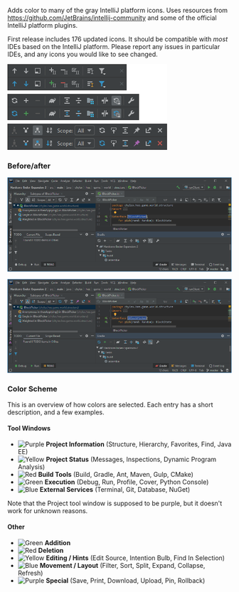 Adds color to many of the gray IntelliJ platform icons. Uses resources from https://github.com/JetBrains/intellij-community and some of the official IntelliJ platform plugins.

First release includes 176 updated icons. It should be compatible with *most* IDEs based on the IntelliJ platform. Please report any issues in particular IDEs, and any icons you would like to see changed.

![Example IDE elements](https://github.com/chylex/IntelliJ-Colored-Icons/blob/master/.github/readme/elements.png)

### Before/after

![IDE screenshot (before)](https://github.com/chylex/IntelliJ-Colored-Icons/blob/master/.github/readme/before.png)

![IDE screenshot (after)](https://github.com/chylex/IntelliJ-Colored-Icons/blob/master/.github/readme/after.png)

### Color Scheme

This is an overview of how colors are selected. Each entry has a short description, and a few examples.

#### Tool Windows

* ![Purple](https://placehold.it/15/B066B0/000000?text=+) **Project Information** (Structure, Hierarchy, Favorites, Find, Java EE)
* ![Yellow](https://placehold.it/15/F0A732/000000?text=+) **Project Status** (Messages, Inspections, Dynamic Program Analysis)
* ![Red](https://placehold.it/15/C75450/000000?text=+) **Build Tools** (Build, Gradle, Ant, Maven, Gulp, CMake)
* ![Green](https://placehold.it/15/499C54/000000?text=+) **Execution** (Debug, Run, Profile, Cover, Python Console)
* ![Blue](https://placehold.it/15/3592C4/000000?text=+) **External Services** (Terminal, Git, Database, NuGet)

Note that the Project tool window is supposed to be purple, but it doesn't work for unknown reasons.

#### Other

* ![Green](https://placehold.it/15/499C54/000000?text=+) **Addition**
* ![Red](https://placehold.it/15/C75450/000000?text=+) **Deletion**
* ![Yellow](https://placehold.it/15/F0A732/000000?text=+) **Editing / Hints** (Edit Source, Intention Bulb, Find In Selection)
* ![Blue](https://placehold.it/15/3592C4/000000?text=+) **Movement / Layout** (Filter, Sort, Split, Expand, Collapse, Refresh)
* ![Purple](https://placehold.it/15/B066B0/000000?text=+) **Special** (Save, Print, Download, Upload, Pin, Rollback)

